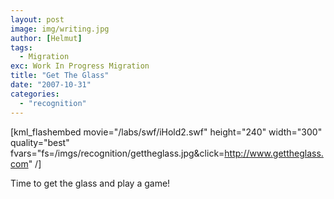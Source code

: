 ```yaml
---
layout: post
image: img/writing.jpg
author: [Helmut]
tags:
  - Migration
exc: Work In Progress Migration
title: "Get The Glass"
date: "2007-10-31"
categories: 
  - "recognition"
---
```


\[kml\_flashembed movie="/labs/swf/iHold2.swf" height="240" width="300" quality="best" fvars="fs=/imgs/recognition/gettheglass.jpg&click=http://www.gettheglass.com" /\]

Time to get the glass and play a game!
